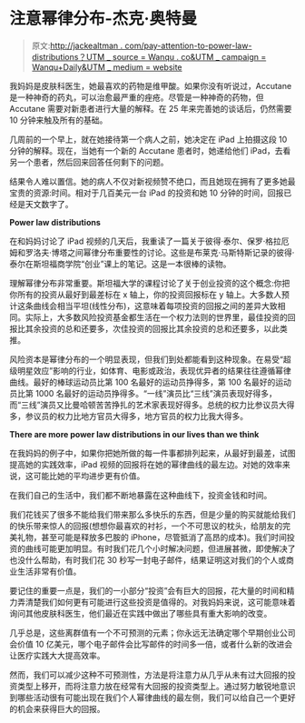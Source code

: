 # 注意幂律分布-杰克·奥特曼

> 原文:[http://jackealtman . com/pay-attention-to-power-law-distributions？UTM _ source = Wanqu . co&UTM _ campaign = Wanqu+Daily&UTM _ medium = website](http://jackealtman.com/pay-attention-to-power-law-distributions?utm_source=wanqu.co&utm_campaign=Wanqu+Daily&utm_medium=website)

我妈妈是皮肤科医生，她最喜欢的药物是维甲酸。如果你没有听说过，Accutane 是一种神奇的药丸，可以治愈最严重的痤疮。尽管是一种神奇的药物，但 Accutane 需要对新患者进行大量的解释。在 25 年来完善她的谈话后，仍然需要 10 分钟来触及所有的基础。

几周前的一个早上，就在她接待第一个病人之前，她决定在 iPad 上拍摄这段 10 分钟的解释。现在，当她有一个新的 Accutane 患者时，她递给他们 iPad，去看另一个患者，然后回来回答任何剩下的问题。

结果令人难以置信。她的病人不仅对新视频赞不绝口，而且她现在拥有了更多她最宝贵的资源:时间。相对于几百美元一台 iPad 的投资和她 10 分钟的时间，回报已经是天文数字了。

**Power law distributions**

在和妈妈讨论了 iPad 视频的几天后，我重读了一篇关于彼得·泰尔、保罗·格拉厄姆和罗洛夫·博塔之间幂律分布重要性的讨论。这些是布莱克·马斯特斯记录的彼得·泰尔在斯坦福商学院“创业”课上的笔记。这是一本很棒的读物。

理解幂律分布非常重要。斯坦福大学的课程讨论了关于创业投资的这个概念:你把你所有的投资从最好到最差标在 x 轴上，你的投资回报标在 y 轴上。大多数人预计这条曲线会相当平坦(线性分布)，这意味着每项投资的回报之间的差异大致相同。实际上，大多数风险投资基金都生活在一个权力法则的世界里，最佳投资的回报比其余投资的总和还要多，次佳投资的回报比其余投资的总和还要多，以此类推。

风险资本是幂律分布的一个明显表现，但我们到处都能看到这种现象。在易受“超级明星效应”影响的行业，如体育、电影或政治，表现优异者的结果往往遵循幂律曲线。最好的棒球运动员比第 100 名最好的运动员挣得多，第 100 名最好的运动员比第 1000 名最好的运动员挣得多。“一线”演员比“三线”演员表现好得多，而“三线”演员又比曼哈顿苦苦挣扎的艺术家表现好得多。总统的权力比参议员大得多，参议员的权力比地方官员大得多，地方官员的权力比我大得多。

**There are more power law distributions in our lives than we think**

在我妈妈的例子中，如果你把她所做的每一件事都排列起来，从最好到最差，试图提高她的实践效率，iPad 视频的回报将在她的幂律曲线的最左边。对她的效率来说，这可能比她的平均进步更有价值。

在我们自己的生活中，我们都不断地暴露在这种曲线下，投资金钱和时间。

我们花钱买了很多不能给我们带来那么多快乐的东西，但是少量的购买就能给我们的快乐带来惊人的回报(想想你最喜欢的衬衫，一个不可思议的枕头，给朋友的完美礼物，甚至可能是释放多巴胺的 iPhone，尽管抵消了高昂的成本)。我们时间投资的曲线可能更加明显。有时我们花几个小时解决问题，但进展甚微，即使解决了也没什么帮助，有时我们花 30 秒写一封电子邮件，结果证明这对我们的个人或商业生活非常有价值。

要记住的重要一点是，我们的一小部分“投资”会有巨大的回报，花大量的时间和精力弄清楚我们如何更有可能进行这些投资是值得的。对我妈妈来说，这可能意味着询问其他皮肤科医生，他们最近在实践中做出了哪些具有重大影响的改变。

几乎总是，这些离群值有一个不可预测的元素；你永远无法确定哪个早期创业公司会价值 10 亿美元，哪个电子邮件会比写邮件的时间多一倍，或者什么新的改进会让医疗实践大大提高效率。

然而，我们可以减少这种不可预测性，方法是将注意力从几乎从未有过大回报的投资类型上移开，而将注意力放在经常有大回报的投资类型上。通过努力敏锐地意识到哪些活动很有可能出现在我们个人幂律曲线的最左侧，我们可以给自己一个更好的机会来获得巨大的回报。